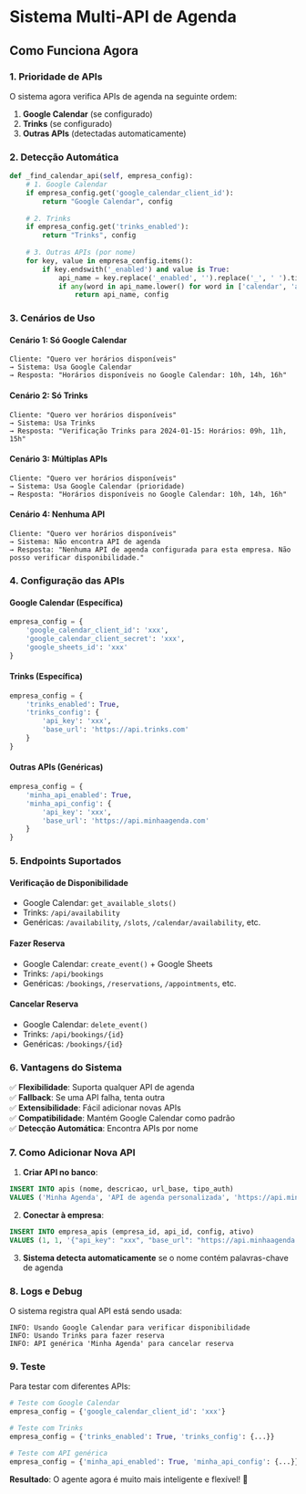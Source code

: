 # Sistema Multi-API de Agenda

## **Como Funciona Agora**

### **1. Prioridade de APIs**

O sistema agora verifica APIs de agenda na seguinte ordem:

1. **Google Calendar** (se configurado)
2. **Trinks** (se configurado)
3. **Outras APIs** (detectadas automaticamente)

### **2. Detecção Automática**

```python
def _find_calendar_api(self, empresa_config):
    # 1. Google Calendar
    if empresa_config.get('google_calendar_client_id'):
        return "Google Calendar", config
    
    # 2. Trinks
    if empresa_config.get('trinks_enabled'):
        return "Trinks", config
    
    # 3. Outras APIs (por nome)
    for key, value in empresa_config.items():
        if key.endswith('_enabled') and value is True:
            api_name = key.replace('_enabled', '').replace('_', ' ').title()
            if any(word in api_name.lower() for word in ['calendar', 'agenda', 'booking', 'schedule', 'trinks']):
                return api_name, config
```

### **3. Cenários de Uso**

#### **Cenário 1: Só Google Calendar**
```
Cliente: "Quero ver horários disponíveis"
→ Sistema: Usa Google Calendar
→ Resposta: "Horários disponíveis no Google Calendar: 10h, 14h, 16h"
```

#### **Cenário 2: Só Trinks**
```
Cliente: "Quero ver horários disponíveis"
→ Sistema: Usa Trinks
→ Resposta: "Verificação Trinks para 2024-01-15: Horários: 09h, 11h, 15h"
```

#### **Cenário 3: Múltiplas APIs**
```
Cliente: "Quero ver horários disponíveis"
→ Sistema: Usa Google Calendar (prioridade)
→ Resposta: "Horários disponíveis no Google Calendar: 10h, 14h, 16h"
```

#### **Cenário 4: Nenhuma API**
```
Cliente: "Quero ver horários disponíveis"
→ Sistema: Não encontra API de agenda
→ Resposta: "Nenhuma API de agenda configurada para esta empresa. Não posso verificar disponibilidade."
```

### **4. Configuração das APIs**

#### **Google Calendar (Específica)**
```python
empresa_config = {
    'google_calendar_client_id': 'xxx',
    'google_calendar_client_secret': 'xxx',
    'google_sheets_id': 'xxx'
}
```

#### **Trinks (Específica)**
```python
empresa_config = {
    'trinks_enabled': True,
    'trinks_config': {
        'api_key': 'xxx',
        'base_url': 'https://api.trinks.com'
    }
}
```

#### **Outras APIs (Genéricas)**
```python
empresa_config = {
    'minha_api_enabled': True,
    'minha_api_config': {
        'api_key': 'xxx',
        'base_url': 'https://api.minhaagenda.com'
    }
}
```

### **5. Endpoints Suportados**

#### **Verificação de Disponibilidade**
- Google Calendar: `get_available_slots()`
- Trinks: `/api/availability`
- Genéricas: `/availability`, `/slots`, `/calendar/availability`, etc.

#### **Fazer Reserva**
- Google Calendar: `create_event()` + Google Sheets
- Trinks: `/api/bookings`
- Genéricas: `/bookings`, `/reservations`, `/appointments`, etc.

#### **Cancelar Reserva**
- Google Calendar: `delete_event()`
- Trinks: `/api/bookings/{id}`
- Genéricas: `/bookings/{id}`

### **6. Vantagens do Sistema**

✅ **Flexibilidade**: Suporta qualquer API de agenda  
✅ **Fallback**: Se uma API falha, tenta outra  
✅ **Extensibilidade**: Fácil adicionar novas APIs  
✅ **Compatibilidade**: Mantém Google Calendar como padrão  
✅ **Detecção Automática**: Encontra APIs por nome  

### **7. Como Adicionar Nova API**

1. **Criar API no banco**:
```sql
INSERT INTO apis (nome, descricao, url_base, tipo_auth) 
VALUES ('Minha Agenda', 'API de agenda personalizada', 'https://api.minhaagenda.com', 'api_key');
```

2. **Conectar à empresa**:
```sql
INSERT INTO empresa_apis (empresa_id, api_id, config, ativo) 
VALUES (1, 1, '{"api_key": "xxx", "base_url": "https://api.minhaagenda.com"}', true);
```

3. **Sistema detecta automaticamente** se o nome contém palavras-chave de agenda

### **8. Logs e Debug**

O sistema registra qual API está sendo usada:
```
INFO: Usando Google Calendar para verificar disponibilidade
INFO: Usando Trinks para fazer reserva
INFO: API genérica 'Minha Agenda' para cancelar reserva
```

### **9. Teste**

Para testar com diferentes APIs:

```python
# Teste com Google Calendar
empresa_config = {'google_calendar_client_id': 'xxx'}

# Teste com Trinks
empresa_config = {'trinks_enabled': True, 'trinks_config': {...}}

# Teste com API genérica
empresa_config = {'minha_api_enabled': True, 'minha_api_config': {...}}
```

**Resultado**: O agente agora é muito mais inteligente e flexível! 🎯 